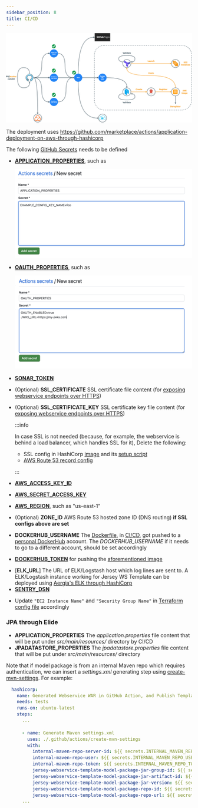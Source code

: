 ```yaml
---
sidebar_position: 8
title: CI/CD
---
```


![Error loading ci-cd.png](./img/ci-cd.png)

The deployment uses https://github.com/marketplace/actions/application-deployment-on-aws-through-hashicorp

The following [GitHub Secrets][How to set up GitHub Action Secrets] needs to be defined

- [**APPLICATION_PROPERTIES**][Application configs], such as

  ![Error loading application-config-file-example.png](./img/application-config-file-example.png)

- [**OAUTH_PROPERTIES**][OAuth-related configs], such as

  ![Error loadinng oauth-config-example.png](./img/oauth-config-example.png)

- [**SONAR_TOKEN**](https://sonarcloud.io/project/overview?id=QubitPi_jersey-webservice-template)
- (Optional) **SSL_CERTIFICATE** SSL certificate file content (for
  [exposing webservice endpoints over HTTPS][Nginx SSL Config])
- (Optional) **SSL_CERTIFICATE_KEY** SSL certificate key file content (for
  [exposing webservice endpoints over HTTPS][Nginx SSL Config])

  :::info

  In case SSL is not needed (because, for example, the webservice is behind a load balancer, which handles SSL for it),
  Delete the following:

  - SSL config in HashiCorp [image][HashiCorp Packer template] and its
    [setup script][HashiCorp Packer template setup script]
  - [AWS Route 53 record config][HashiCorp Terraform config file]

  :::

- [**AWS_ACCESS_KEY_ID**](https://docs.aws.amazon.com/cli/latest/userguide/cli-configure-envvars.html)
- [**AWS_SECRET_ACCESS_KEY**](https://docs.aws.amazon.com/cli/latest/userguide/cli-configure-envvars.html)
- [**AWS_REGION**](https://docs.aws.amazon.com/cli/latest/userguide/cli-configure-envvars.html), such as "us-east-1"
- (Optional) **ZONE_ID** AWS Route 53 hosted zone ID (DNS routing) **if SSL configs above are set**
- **DOCKERHUB_USERNAME** The [Dockerfile][jersey-webservice-template Dockerfile], in
  [CI/CD][jersey-webservice-template CI/CD], got pushed to a [personal DockerHub][docker hub] account. The
  _DOCKERHUB_USERNAME_ if it needs to go to a different account, should be set accordingly
- [**DOCKERHUB_TOKEN**](https://docs.docker.com/docker-hub/access-tokens/) for pushing the
  [aforementioned image][jersey-webservice-template Dockerfile]
<!-- markdown-link-check-disable -->

- [**ELK_URL**] The URL of ELK/Logstash host which log lines are sent to. A ELK/Logstash instance working for Jersey WS
  Template can be deployed using [Aergia's ELK through HashiCorp](https://qubitpi.github.io/aergia/docs/elk)
- [**SENTRY_DSN**](sentry)

<!-- markdown-link-check-enable -->

- Update `"EC2 Instance Name"` and `"Security Group Name"` in [Terraform config file][HashiCorp Terraform config file]
  accordingly

### JPA through Elide

- **APPLICATION_PROPERTIES** The _application.properties_ file content that will be put under _src/main/resources/_
  directory by CI/CD
- **JPADATASTORE_PROPERTIES** The _jpadatastore.properties_ file content that will be put under _src/main/resources/_
  directory

Note that if model package is from an internal Maven repo which requires authentication, we can insert a _settings.xml_
generating step using [create-mvn-settings]. For example:

```yml
  hashicorp:
    name: Generated Webservice WAR in GitHub Action, and Publish Template AMI Image and Deploy it to EC2 through HashiCorp
    needs: tests
    runs-on: ubuntu-latest
    steps:
      ...

      - name: Generate Maven settings.xml
        uses: ./.github/actions/create-mvn-settings
        with:
          internal-maven-repo-server-id: ${{ secrets.INTERNAL_MAVEN_REPO_SERVER_ID }}
          internal-maven-repo-user: ${{ secrets.INTERNAL_MAVEN_REPO_USER }}
          internal-maven-repo-token: ${{ secrets.INTERNAL_MAVEN_REPO_TOKEN }}
          jersey-webservice-template-model-package-jar-group-id: ${{ secrets.JWT_MODEL_PACKAGE_JAR_GROUP_ID }}
          jersey-webservice-template-model-package-jar-artifact-id: ${{ secrets.JWT_MODEL_PACKAGE_JAR_ARTIFACT_ID }}
          jersey-webservice-template-model-package-jar-version: ${{ secrets.JWT_MODEL_PACKAGE_JAR_VERSION }}
          jersey-webservice-template-model-package-repo-id: ${{ secrets.JWT_MODEL_PACKAGE_REPO_ID }}
          jersey-webservice-template-model-package-repo-url: ${{ secrets.JWT_MODEL_PACKAGE_REPO_URL }}
      ...
```

[Application configs]: https://github.com/QubitPi/jersey-webservice-template/blob/master/src/main/java/com/qubitpi/ws/jersey/template/config/ApplicationConfig.java

[create-mvn-settings]: https://github.com/QubitPi/jersey-webservice-template/blob/jpa-elide/.github/actions/create-mvn-settings/action.yml

[docker hub]: https://hub.docker.com/r/jack20191124/jersey-webservice-template/

[HashiCorp Packer template]: https://github.com/QubitPi/jersey-webservice-template/blob/master/hashicorp/images/aws.pkr.hcl
[HashiCorp Packer template setup script]: https://github.com/QubitPi/jersey-webservice-template/blob/master/hashicorp/scripts/setup.sh
[HashiCorp Terraform config file]: https://github.com/QubitPi/jersey-webservice-template/blob/master/hashicorp/instances/main.tf
[How to set up GitHub Action Secrets]: https://docs.github.com/en/actions/security-guides/encrypted-secrets

[jersey-webservice-template CI/CD]: https://github.com/QubitPi/jersey-webservice-template/blob/master/.github/workflows/ci-cd.yml
[jersey-webservice-template Dockerfile]: https://github.com/QubitPi/jersey-webservice-template/blob/master/Dockerfile

[Nginx SSL Config]: https://github.com/QubitPi/jersey-webservice-template/blob/master/hashicorp/images/nginx-ssl.conf

[OAuth-related configs]: https://github.com/QubitPi/jersey-webservice-template/blob/master/src/main/java/com/qubitpi/ws/jersey/template/config/OAuthConfig.java
